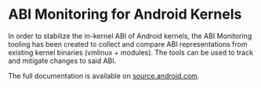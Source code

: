 # ABI Monitoring for Android Kernels

In order to stabilize the in-kernel ABI of Android kernels, the ABI Monitoring
tooling has been created to collect and compare ABI representations from
existing kernel binaries (vmlinux + modules). The tools can be used to track and
mitigate changes to said ABI.

The full documentation is available on
[source.android.com](https://source.android.com/devices/architecture/kernel/abi-monitor).
